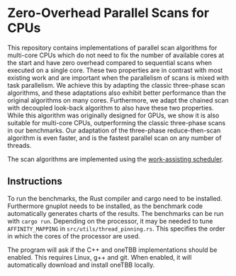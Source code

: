 # Zero-Overhead Parallel Scans for CPUs

This repository contains implementations of parallel scan algorithms for multi-core CPUs which do not need to fix the number of available
cores at the start and have zero overhead compared to sequential scans when executed on a single core. These two
properties are in contrast with most existing work and are important when the parallelism of scans is mixed with task
parallelism. We achieve this by adapting the classic three-phase scan algorithms, and these adaptations also exhibit
better performance than the original algorithms on many cores. Furthermore, we adapt the chained scan with decoupled
look-back algorithm to also have these two properties. While this algorithm was originally designed for GPUs, we show
it is also suitable for multi-core CPUs, outperforming the classic three-phase scans in our benchmarks. Our
adaptation of the three-phase reduce-then-scan algorithm is even faster, and is the fastest parallel scan on any
number of threads.

The scan algorithms are implemented using the [work-assisting scheduler](https://github.com/ivogabe/workassisting).

## Instructions
To run the benchmarks, the Rust compiler and cargo need to be installed. Furthermore gnuplot needs to be installed, as the benchmark code automatically generates charts of the results. The benchmarks can be run with `cargo run`. Depending on the processor, it may be needed to tune `AFFINITY_MAPPING` in `src/utils/thread_pinning.rs`. This specifies the order in which the cores of the processor are used.

The program will ask if the C++ and oneTBB implementations should be enabled. This requires Linux, g++ and git. When enabled, it will automatically download and install oneTBB locally.
